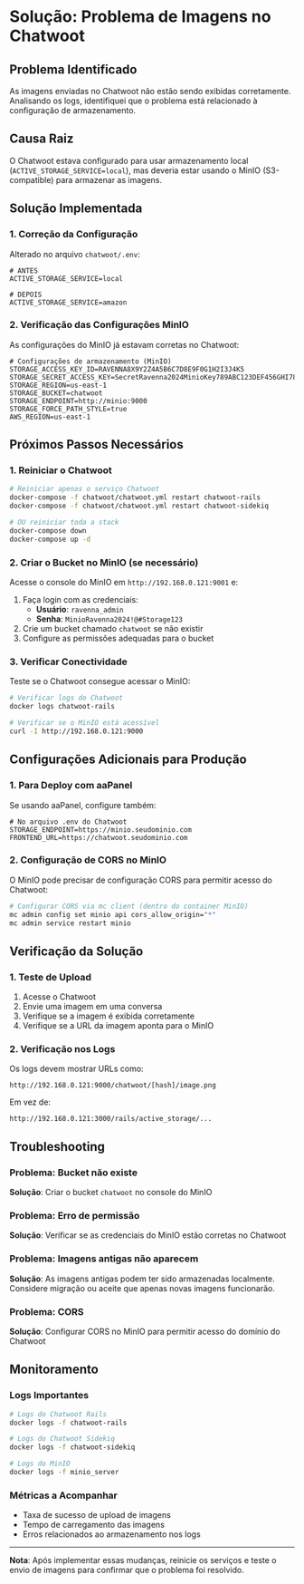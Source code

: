 # Solução: Problema de Imagens no Chatwoot

## Problema Identificado
As imagens enviadas no Chatwoot não estão sendo exibidas corretamente. Analisando os logs, identifiquei que o problema está relacionado à configuração de armazenamento.

## Causa Raiz
O Chatwoot estava configurado para usar armazenamento local (`ACTIVE_STORAGE_SERVICE=local`), mas deveria estar usando o MinIO (S3-compatible) para armazenar as imagens.

## Solução Implementada

### 1. Correção da Configuração
Alterado no arquivo `chatwoot/.env`:
```env
# ANTES
ACTIVE_STORAGE_SERVICE=local

# DEPOIS  
ACTIVE_STORAGE_SERVICE=amazon
```

### 2. Verificação das Configurações MinIO
As configurações do MinIO já estavam corretas no Chatwoot:
```env
# Configurações de armazenamento (MinIO)
STORAGE_ACCESS_KEY_ID=RAVENNA8X9Y2Z4A5B6C7D8E9F0G1H2I3J4K5
STORAGE_SECRET_ACCESS_KEY=SecretRavenna2024MinioKey789ABC123DEF456GHI789JKL012MNO345
STORAGE_REGION=us-east-1
STORAGE_BUCKET=chatwoot
STORAGE_ENDPOINT=http://minio:9000
STORAGE_FORCE_PATH_STYLE=true
AWS_REGION=us-east-1
```

## Próximos Passos Necessários

### 1. Reiniciar o Chatwoot
```bash
# Reiniciar apenas o serviço Chatwoot
docker-compose -f chatwoot/chatwoot.yml restart chatwoot-rails
docker-compose -f chatwoot/chatwoot.yml restart chatwoot-sidekiq

# OU reiniciar toda a stack
docker-compose down
docker-compose up -d
```

### 2. Criar o Bucket no MinIO (se necessário)
Acesse o console do MinIO em `http://192.168.0.121:9001` e:
1. Faça login com as credenciais:
   - **Usuário**: `ravenna_admin`
   - **Senha**: `MinioRavenna2024!@#Storage123`
2. Crie um bucket chamado `chatwoot` se não existir
3. Configure as permissões adequadas para o bucket

### 3. Verificar Conectividade
Teste se o Chatwoot consegue acessar o MinIO:
```bash
# Verificar logs do Chatwoot
docker logs chatwoot-rails

# Verificar se o MinIO está acessível
curl -I http://192.168.0.121:9000
```

## Configurações Adicionais para Produção

### 1. Para Deploy com aaPanel
Se usando aaPanel, configure também:
```env
# No arquivo .env do Chatwoot
STORAGE_ENDPOINT=https://minio.seudominio.com
FRONTEND_URL=https://chatwoot.seudominio.com
```

### 2. Configuração de CORS no MinIO
O MinIO pode precisar de configuração CORS para permitir acesso do Chatwoot:
```bash
# Configurar CORS via mc client (dentro do container MinIO)
mc admin config set minio api cors_allow_origin="*"
mc admin service restart minio
```

## Verificação da Solução

### 1. Teste de Upload
1. Acesse o Chatwoot
2. Envie uma imagem em uma conversa
3. Verifique se a imagem é exibida corretamente
4. Verifique se a URL da imagem aponta para o MinIO

### 2. Verificação nos Logs
Os logs devem mostrar URLs como:
```
http://192.168.0.121:9000/chatwoot/[hash]/image.png
```
Em vez de:
```
http://192.168.0.121:3000/rails/active_storage/...
```

## Troubleshooting

### Problema: Bucket não existe
**Solução**: Criar o bucket `chatwoot` no console do MinIO

### Problema: Erro de permissão
**Solução**: Verificar se as credenciais do MinIO estão corretas no Chatwoot

### Problema: Imagens antigas não aparecem
**Solução**: As imagens antigas podem ter sido armazenadas localmente. Considere migração ou aceite que apenas novas imagens funcionarão.

### Problema: CORS
**Solução**: Configurar CORS no MinIO para permitir acesso do domínio do Chatwoot

## Monitoramento

### Logs Importantes
```bash
# Logs do Chatwoot Rails
docker logs -f chatwoot-rails

# Logs do Chatwoot Sidekiq  
docker logs -f chatwoot-sidekiq

# Logs do MinIO
docker logs -f minio_server
```

### Métricas a Acompanhar
- Taxa de sucesso de upload de imagens
- Tempo de carregamento das imagens
- Erros relacionados ao armazenamento nos logs

---

**Nota**: Após implementar essas mudanças, reinicie os serviços e teste o envio de imagens para confirmar que o problema foi resolvido.